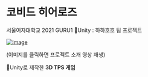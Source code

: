 # 코비드 히어로즈
서울여자대학교 2021 GURU1 Unity : 하하호호 팀 프로젝트

[![image](https://github.com/user-attachments/assets/e6f935e2-f5c1-4b2b-985c-5a53bd240a33)](https://youtu.be/7THbc7SnRfs)

(이미지를 클릭하면 프로젝트 소개 영상 재생)

Unity로 제작한 **3D TPS 게임**
